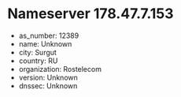 # Nameserver 178.47.7.153

* as_number: 12389
* name: Unknown
* city: Surgut
* country: RU
* organization: Rostelecom
* version: Unknown
* dnssec: Unknown
